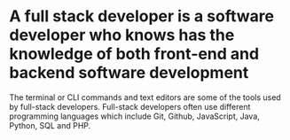 # A full stack developer is a software developer who knows has the knowledge of both front-end and backend software development

The terminal or CLI commands and text editors are some of the tools used by full-stack developers.
Full-stack developers often use different programming languages which include Git, Github, JavaScript, Java, Python, SQL and PHP.
